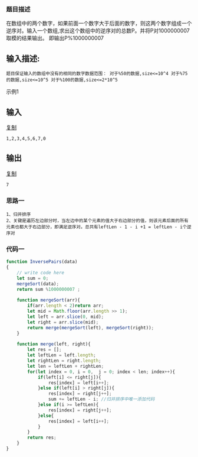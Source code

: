 ### 题目描述

在数组中的两个数字，如果前面一个数字大于后面的数字，则这两个数字组成一个逆序对。输入一个数组,求出这个数组中的逆序对的总数P。并将P对1000000007取模的结果输出。 即输出P%1000000007

## 输入描述:

```
题目保证输入的数组中没有的相同的数字数据范围：	对于%50的数据,size<=10^4	对于%75的数据,size<=10^5	对于%100的数据,size<=2*10^5
```

示例1

## 输入

[复制](javascript:void(0);)

```
1,2,3,4,5,6,7,0
```

## 输出

[复制](javascript:void(0);)

```
7
```

### 思路一

```
1、归并排序
2、关键是遍历左边部分时，当左边中的某个元素的值大于右边部分的值，则该元素后面的所有元素也都大于右边部分，即满足逆序对。总共有leftLen - 1 - i +1 = leftLen - i个逆序对
```

### 代码一

```js
function InversePairs(data)
{
    // write code here
    let sum = 0;
    mergeSort(data);
    return sum %1000000007 ;
    
    function mergeSort(arr){
        if(arr.length < 2)return arr;
        let mid = Math.floor(arr.length >> 1);
        let left = arr.slice(0, mid);
        let right = arr.slice(mid);
        return merge(mergeSort(left), mergeSort(right));
    }
    
    function merge(left, right){
        let res = [];
        let leftLen = left.length;
        let rightLen = right.length;
        let len = leftLen + rightLen;
        for(let index = 0, i = 0,  j = 0; index < len; index++){
            if(left[i] <= right[j]){
                res[index] = left[i++];
            }else if(left[i] > right[j]){
                res[index] = right[j++];
                sum += leftLen - i; //归并排序中唯一添加代码
            }else if(i >= leftLen){
                res[index] = right[j++];
            }else{
                res[index] = left[i++];
            }
        }
        return res;
    }
}
```



